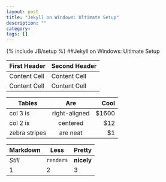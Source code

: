 ```yaml
---
layout: post
title: "Jekyll on Windows: Ultimate Setup"
description: ""
category: 
tags: []
---
```

{% include JB/setup %}
##Jekyll on Windows: Ultimate Setup

First Header  | Second Header
------------- | -------------
Content Cell  | Content Cell
Content Cell  | Content Cell

| Tables        | Are           | Cool  |
| ------------- |:-------------:| -----:|
| col 3 is      | right-aligned | $1600 |
| col 2 is      | centered      |   $12 |
| zebra stripes | are neat      |    $1 |

Markdown | Less | Pretty
--- | --- | ---
*Still* | `renders` | **nicely**
1 | 2 | 3